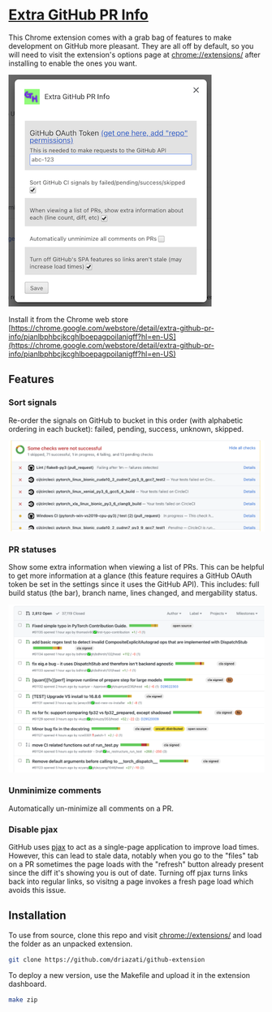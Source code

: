 # [Extra GitHub PR Info](https://chrome.google.com/webstore/detail/extra-github-pr-info/pianlbphbcjkcghlboepagpoilanigff?hl=en-US)

This Chrome extension comes with a grab bag of features to make development on GitHub more pleasant. They are all off by default, so you will need to visit the extension's options page at [chrome://extensions/](chrome://extensions/) after installing to enable the ones you want.

![images/options.png](images/options.png)

Install it from the Chrome web store [https://chrome.google.com/webstore/detail/extra-github-pr-info/pianlbphbcjkcghlboepagpoilanigff?hl=en-US](https://chrome.google.com/webstore/detail/extra-github-pr-info/pianlbphbcjkcghlboepagpoilanigff?hl=en-US)

## Features

### Sort signals

Re-order the signals on GitHub to bucket in this order (with alphabetic ordering in each bucket): failed, pending, success, unknown, skipped.

![images/checks_list.png](images/checks_list.png)


### PR statuses

Show some extra information when viewing a list of PRs. This can be helpful to get more information at a glance (this feature requires a GitHub OAuth token be set in the settings since it uses the GitHub API). This includes: full build status (the bar), branch name, lines changed, and mergability status.

![images/pr_list.png](images/pr_list.png)

### Unminimize comments

Automatically un-minimize all comments on a PR.

### Disable pjax

GitHub uses [pjax](https://github.com/defunkt/jquery-pjax#:~:text=pjax%20is%20a%20jQuery%20plugin,page%20with%20the%20loaded%20HTML.) to act as a single-page application to improve load times. However, this can lead to stale data, notably when you go to the "files" tab on a PR sometimes the page loads with the "refresh" button already present since the diff it's showing you is out of date. Turning off pjax turns links back into regular links, so visitng a page invokes a fresh page load which avoids this issue.


## Installation

To use from source, clone this repo and visit [chrome://extensions/](chrome://extensions/) and load the folder as an unpacked extension.

```bash
git clone https://github.com/driazati/github-extension
```

To deploy a new version, use the Makefile and upload it in the extension dashboard.

```bash
make zip
```